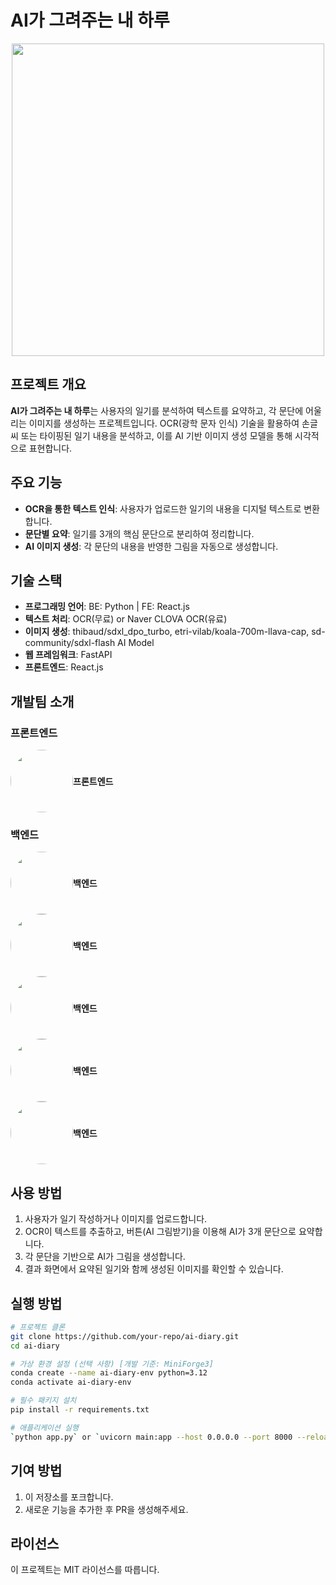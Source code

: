 # AI가 그려주는 내 하루

<p align="center">
  <img src="https://aicreation-file.miricanvas.com/private/txt2img/2025/03/16/18/3d5b0fc8-b297-434c-bdf3-4482ad8c582b.jpg?mode=modal" width="500px" />
</p>

## 프로젝트 개요
**AI가 그려주는 내 하루**는 사용자의 일기를 분석하여 텍스트를 요약하고, 각 문단에 어울리는 이미지를 생성하는 프로젝트입니다. OCR(광학 문자 인식) 기술을 활용하여 손글씨 또는 타이핑된 일기 내용을 분석하고, 이를 AI 기반 이미지 생성 모델을 통해 시각적으로 표현합니다.

## 주요 기능
- **OCR을 통한 텍스트 인식**: 사용자가 업로드한 일기의 내용을 디지털 텍스트로 변환합니다.
- **문단별 요약**: 일기를 3개의 핵심 문단으로 분리하여 정리합니다.
- **AI 이미지 생성**: 각 문단의 내용을 반영한 그림을 자동으로 생성합니다.

## 기술 스택
- **프로그래밍 언어**: BE: Python | FE: React.js
- **텍스트 처리**: OCR(무료) or Naver CLOVA OCR(유료)
- **이미지 생성**: thibaud/sdxl_dpo_turbo, etri-vilab/koala-700m-llava-cap, sd-community/sdxl-flash AI Model
- **웹 프레임워크**: FastAPI
- **프론트엔드**: React.js

## 개발팀 소개
### 프론트엔드
<div style="display: flex; align-items: center;">
  <a href="https://github.com/dijeungi">
    <img src="https://github.com/dijeungi.png" width="100px" style="border-radius: 50%;" />
  </a>
  <br />
  <b>프론트엔드</b>
</div>

### 백엔드
<div style="display: flex; align-items: center;">
  <a href="https://github.com/jinnni91">
    <img src="https://github.com/jinnni91.png" width="100px" style="border-radius: 50%;" />
  </a>
  <br />
  <b>백엔드</b>
</div>
<div style="display: flex; align-items: center;">
  <a href="https://github.com/ppochacco">
    <img src="https://github.com/ppochacco.png" width="100px" style="border-radius: 50%;" />
  </a>
  <br />
  <b>백엔드</b>
</div>
<div style="display: flex; align-items: center;">
  <a href="https://github.com/won24">
    <img src="https://github.com/won24.png" width="100px" style="border-radius: 50%;" />
  </a>
  <br />
  <b>백엔드</b>
</div>
<div style="display: flex; align-items: center;">
  <a href="https://github.com/NJ-KIM11">
    <img src="https://github.com/NJ-KIM11.png" width="100px" style="border-radius: 50%;" />
  </a>
  <br />
  <b>백엔드</b>
</div>
<div style="display: flex; align-items: center;">
  <a href="https://github.com/kimsegwang">
    <img src="https://github.com/kimsegwang.png" width="100px" style="border-radius: 50%;" />
  </a>
  <br />
  <b>백엔드</b>
</div>


## 사용 방법
1. 사용자가 일기 작성하거나 이미지를 업로드합니다.
2. OCR이 텍스트를 추출하고, 버튼(AI 그림받기)을 이용해 AI가 3개 문단으로 요약합니다.
3. 각 문단을 기반으로 AI가 그림을 생성합니다.
4. 결과 화면에서 요약된 일기와 함께 생성된 이미지를 확인할 수 있습니다.

## 실행 방법
```bash
# 프로젝트 클론
git clone https://github.com/your-repo/ai-diary.git
cd ai-diary

# 가상 환경 설정 (선택 사항) [개발 기준: MiniForge3]
conda create --name ai-diary-env python=3.12
conda activate ai-diary-env

# 필수 패키지 설치
pip install -r requirements.txt

# 애플리케이션 실행
`python app.py` or `uvicorn main:app --host 0.0.0.0 --port 8000 --reload`
```

## 기여 방법
1. 이 저장소를 포크합니다.
2. 새로운 기능을 추가한 후 PR을 생성해주세요.

## 라이선스
이 프로젝트는 MIT 라이선스를 따릅니다.
